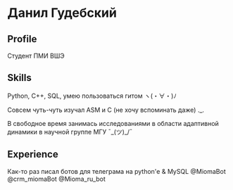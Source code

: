 # Данил Гудебский

## Profile
Студент ПМИ ВШЭ

## Skills
Python, C++, SQL, умею пользоваться гитом ヽ(・∀・)ﾉ

Совсем чуть-чуть изучал ASM и С (не хочу вспоминать даже) ._.

В свободное время занимась исследованиями в области адаптивной динамики в научной группе МГУ ¯\_(ツ)_/¯


## Experience
Как-то раз писал ботов для телеграма на python'e & MySQL @MiomaBot @crm_miomaBot @Mioma_ru_bot
